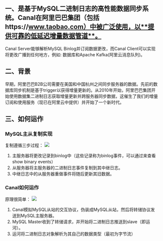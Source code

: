 
## 一、是基于MySQL二进制日志的高性能数据同步系统。Canal在阿里巴巴集团（包括https://www.taobao.com）中被广泛使用，以**提供可靠的低延迟增量数据管道**。

Canal Server能够解析MySQL Binlog并订阅数据更改，而Canal Client可以实现将更改广播到任何地方，例如: 数据库和Apache Kafka(阿里云消息队列)。

## 二、背景

早期，阿里巴巴B2B公司需要在美国和中国杭州之间同步服务器的数据。先前的数据库同步机制是基于trigger以获得增量更新的。从2010年开始，阿里巴巴集团开始使用数据集二进制日志获取增量更新并跨服务器同步数据，这催生了我们的增量订阅和使用服务（现已在阿里云中提供）并开始了一个新时代。

## 三、如何运作
### MySQL主从复制实现

复制遵循三步过程：
![](认识canal_files/1.jpg)
1. 主服务器将更改记录到binlog中（这些记录称为binlog事件，可以通过来查看show binary events）
2. 从服务器将主服务器的二进制日志事件复制到其中继日志。
3. 中继日志中的从服务器重做事件将随后更新其旧数据。

### Canal如何运作

原理很简单：
![](认识canal_files/2.jpg)
1. Canal模拟MySQL从站的交互协议，伪装成MySQL从站，然后将转储协议发送到MySQL主服务器。
2. MySQL Master收到了转储请求，并开始将二进制日志推送到slave（即运河）。
3. 运河将二进制日志对象解析为其自己的数据类型（最初为字节流）